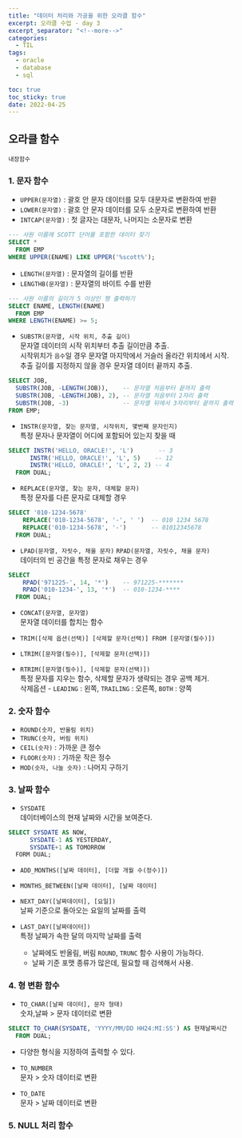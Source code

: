 ```yaml
---
title: "데이터 처리와 가공을 위한 오라클 함수"
excerpt: 오라클 수업 - day 3
excerpt_separator: "<!--more-->"
categories:
  - TIL
tags:
  - oracle
  - database
  - sql

toc: true
toc_sticky: true
date: 2022-04-25
---
```


## 오라클 함수

`내장함수`

### 1. 문자 함수

- `UPPER(문자열)` : 괄호 안 문자 데이터를 모두 대문자로 변환하여 반환  
- `LOWER(문자열)` : 괄호 안 문자 데이터를 모두 소문자로 변환하여 반환  
- `INTCAP(문자열)` : 첫 글자는 대문자, 나머지는 소문자로 변환

```sql
--- 사원 이름에 SCOTT 단어를 포함한 데이터 찾기
SELECT *
  FROM EMP
WHERE UPPER(ENAME) LIKE UPPER('%scott%');
```

- `LENGTH(문자열)` : 문자열의 길이를 반환  
- `LENGTHB(문자열)` : 문자열의 바이트 수를 반환

```sql
--- 사원 이름의 길이가 5 이상인 행 출력하기
SELECT ENAME, LENGTH(ENAME)
  FROM EMP
WHERE LENGTH(ENAME) >= 5;
```

- `SUBSTR(문자열, 시작 위치, 추출 길이)`  
문자열 데이터의 시작 위치부터 추출 길이만큼 추출.  
시작위치가 `음수`일 경우 문자열 마지막에서 거슬러 올라간 위치에서 시작.  
추출 길이를 지정하지 않을 경우 문자열 데이터 끝까지 추출.

```sql
SELECT JOB,
  SUBSTR(JOB, -LENGTH(JOB)),    -- 문자열 처음부터 끝까지 출력
  SUBSTR(JOB, -LENGTH(JOB), 2), -- 문자열 처음부터 2자리 출력
  SUBSTR(JOB, -3)               -- 문자열 뒤에서 3자리부터 끝까지 출력
FROM EMP;
```

- `INSTR(문자열, 찾는 문자열, 시작위치, 몇번째 문자인지)`  
특정 문자나 문자열이 어디에 포함되어 있는지 찾을 때  

```sql
SELECT INSTR('HELLO, ORACLE!', 'L')       -- 3
      INSTR('HELLO, ORACLE!', 'L', 5)    -- 12
      INSTR('HELLO, ORACLE!', 'L', 2, 2) -- 4
  FROM DUAL;
```

- `REPLACE(문자열, 찾는 문자, 대체할 문자)`  
특정 문자를 다른 문자로 대체할 경우

```sql
SELECT '010-1234-5678'
    REPLACE('010-1234-5678', '-', ' ')  -- 010 1234 5678
    REPLACE('010-1234-5678', '-')       -- 01012345678
  FROM DUAL;
```

- `LPAD(문자열, 자릿수, 채울 문자)` `RPAD(문자열, 자릿수, 채울 문자)`  
데이터의 빈 공간을 특정 문자로 채우는 경우  

```sql
SELECT
    RPAD('971225-', 14, '*')    -- 971225-*******
    RPAD('010-1234-', 13, '*')  -- 010-1234-****
  FROM DUAL;
```

- `CONCAT(문자열, 문자열)`  
문자열 데이터를 합치는 함수

- `TRIM([삭제 옵션(선택)] [삭제할 문자(선택)] FROM [문자열(필수)])`  
- `LTRIM([문자열(필수)], [삭제할 문자(선택)])`  
- `RTRIM([문자열(필수)], [삭제할 문자(선택)])`  
특정 문자를 지우는 함수, 삭제할 문자가 생략되는 경우 공백 제거.  
삭제옵션 - `LEADING` : 왼쪽, `TRAILING` : 오른쪽, `BOTH` : 양쪽

### 2. 숫자 함수

- `ROUND(숫자, 반올림 위치)`  
- `TRUNC(숫자, 버림 위치)`  
- `CEIL(숫자)` : 가까운 큰 정수  
- `FLOOR(숫자)` : 가까운 작은 정수  
- `MOD(숫자, 나눌 숫자)` : 나머지 구하기

### 3. 날짜 함수

- `SYSDATE`  
데이터베이스의 현재 날짜와 시간을 보여준다.

```sql
SELECT SYSDATE AS NOW,
      SYSDATE-1 AS YESTERDAY,
      SYSDATE+1 AS TOMORROW
  FORM DUAL;
```

- `ADD_MONTHS([날짜 데이터], [더할 개월 수(정수)])`

- `MONTHS_BETWEEN([날짜 데이터], [날짜 데이터]`

- `NEXT_DAY([날짜데이터], [요일])`  
날짜 기준으로 돌아오는 요일의 날짜를 출력  

- `LAST_DAY([날짜데이터])`  
특정 날짜가 속한 달의 마지막 날짜를 출력  
  - 날짜에도 반올림, 버림 `ROUND`, `TRUNC` 함수 사용이 가능하다.
  - 날짜 기준 포맷 종류가 많은데, 필요할 때 검색해서 사용.

### 4. 형 변환 함수

- `TO_CHAR([날짜 데이터], 문자 형태)`  
숫자,날짜 > 문자 데이터로 변환

```sql
SELECT TO_CHAR(SYSDATE, 'YYYY/MM/DD HH24:MI:SS') AS 현재날짜시간
  FROM DUAL;
```

- 다양한 형식을 지정하여 출력할 수 있다.

- `TO_NUMBER`  
문자 > 숫자 데이터로 변환

- `TO_DATE`  
문자 > 날짜 데이터로 변환

### 5. NULL 처리 함수
